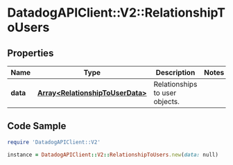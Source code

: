 # DatadogAPIClient::V2::RelationshipToUsers

## Properties

Name | Type | Description | Notes
------------ | ------------- | ------------- | -------------
**data** | [**Array&lt;RelationshipToUserData&gt;**](RelationshipToUserData.md) | Relationships to user objects. | 

## Code Sample

```ruby
require 'DatadogAPIClient::V2'

instance = DatadogAPIClient::V2::RelationshipToUsers.new(data: null)
```


